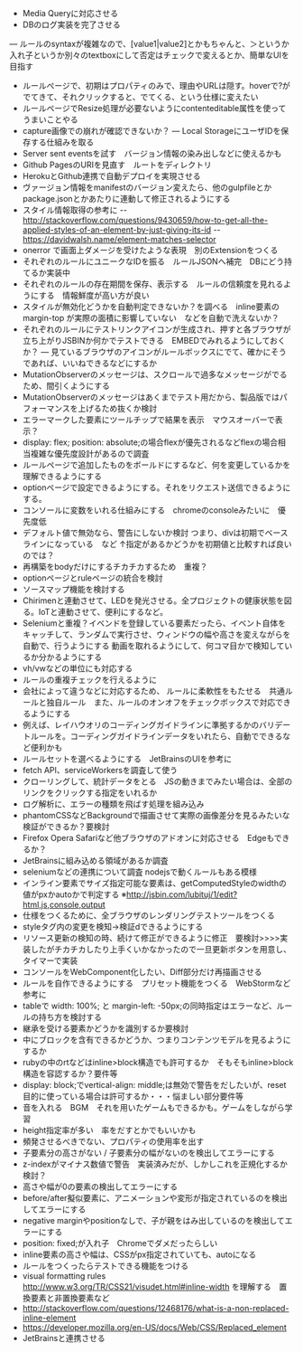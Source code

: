 - Media Queryに対応させる
- DBのログ実装を完了させる

― ルールのsyntaxが複雑なので、[value1|value2]とかもちゃんと、＞というか入れ子というか別々のtextboxにして否定はチェックで変えるとか、簡単なUIを目指す
- ルールぺージで、初期はプロパティのみで、理由やURLは隠す。hoverで?がでてきて、それクリックすると、でてくる、という仕様に変えたい
- ルールページでResize処理が必要ないようにcontenteditable属性を使ってうまいことやる
- capture画像での崩れが確認できないか？
― Local StorageにユーザIDを保存する仕組みを取る
- Server sent eventsを試す　バージョン情報の染み出しなどに使えるかも
- Github PagesのURIを見直す　ルートをディレクトリ
- HerokuとGithub連携で自動デプロイを実現させる
- ヴァージョン情報をmanifestのバージョン変えたら、他のgulpfileとかpackage.jsonとかあたりに連動して修正されるようにする
- スタイル情報取得の参考に
-- http://stackoverflow.com/questions/9430659/how-to-get-all-the-applied-styles-of-an-element-by-just-giving-its-id
-- https://davidwalsh.name/element-matches-selector
- onerror で画面上ダメージを受けたような表現　別のExtensionをつくる
- それぞれのルールにユニークなIDを振る　ルールJSONへ補完　DBにどう持てるか実装中
- それぞれのルールの存在期間を保存、表示する　ルールの信頼度を見れるようにする　情報鮮度が高い方が良い
- スタイルが無効化どうかを自動判定できないか？を調べる　inline要素のmargin-top が実際の面積に影響していない　などを自動で洗えないか？
- それぞれのルールにテストリンクアイコンが生成され、押すと各ブラウザが立ち上がりJSBINか何かでテストできる　EMBEDでみれるようにしておくか？
― 見ているブラウザのアイコンがルールボックスにでて、確かにそうであれば、いいねできるなどにするか
- MutationObserverのメッセージは、スクロールで過多なメッセージがでるため、間引くようにする
- MutationObserverのメッセージはあくまでテスト用だから、製品版ではパフォーマンスを上げるため抜くか検討
- エラーマークした要素にツールチップで結果を表示　マウスオーバーで表示？
- display: flex; position: absolute;の場合flexが優先されるなどflexの場合相当複雑な優先度設計があるので調査
- ルールページで追加したものをボールドにするなど、何を変更しているかを理解できるようにする
- optionページで設定できるようにする。それをリクエスト送信できるようにする。
- コンソールに変数をいれる仕組みにする　chromeのconsoleみたいに　優先度低
- デフォルト値で無効なら、警告にしないか検討 つまり、divは初期でベースラインになっている　など
  ↑指定があるかどうかを初期値と比較すれば良いのでは？
- 再構築をbodyだけにするチカチカするため　重複？
- optionページとruleページの統合を検討
- ソースマップ機能を検討する
- Chirimenと連動させて、LEDを発光させる。全プロジェクトの健康状態を図る。IoTと連動させて、便利にするなど。
- Seleniumと重複？イベンドを登録している要素だったら、イベント自体をキャッチして、ランダムで実行させ、ウィンドウの幅や高さを変えながらを自動で、行うようにする
  動画を取れるようにして、何コマ目かで検知しているか分かるようにする
- vh/vwなどの単位にも対応する
- ルールの重複チェックを行えるように
- 会社によって違うなどに対応するため、
  ルールに柔軟性をもたせる　共通ルールと独自ルール　また、ルールのオンオフをチェックボックスで対応できるようにする
- 例えば、レイハウオリのコーディングガイドラインに準拠するかのバリデートルールを。コーディングガイドラインデータをいれたら、自動でできるなど便利かも
- ルールセットを選べるようにする　JetBrainsのUIを参考に
- fetch API、serviceWorkersを調査して使う
- クローリングして、統計データをとる　JSの動きまでみたい場合は、全部のリンクをクリックする指定をいれるか
- ログ解析に、エラーの種類を飛ばす処理を組み込み
- phantomCSSなどBackgroundで描画させて実際の画像差分を見るみたいな検証ができるか？要検討
- Firefox Opera Safariなど他ブラウザのアドオンに対応させる　Edgeもできるか？
- JetBrainsに組み込める領域があるか調査
- seleniumなどの連携について調査 nodejsで動くルールもある模様
- インライン要素でサイズ指定可能な要素は、getComputedStyleのwidthの値がpxかautoかで判定する
  ※http://jsbin.com/lubituj/1/edit?html,js,console,output
- 仕様をつくるために、全ブラウザのレンダリングテストツールをつくる
- styleタグ内の変更を検知→検証dできるようにする
- リソース更新の検知の時、続けて修正ができるように修正　要検討>>>>実装したがチカチカしたり上手くいかなかったので一旦更新ボタンを用意し、タイマーで実装
- コンソールをWebComponent化したい、Diff部分だけ再描画させる
- ルールを自作できるようにする　プリセット機能をつくる　WebStormなど参考に
- tableで width: 100%; と margin-left: -50px;の同時指定はエラーなど、ルールの持ち方を検討する
- 継承を受ける要素かどうかを識別するか要検討
- 中にブロックを含有できるかどうか、つまりコンテンツモデルを見るようにするか
- rubyの中のrtなどはinline>block構造でも許可するか　そもそもinline>block構造を容認するか？要件等
- display: block;でvertical-align: middle;は無効で警告をだしたいが、reset目的に使っている場合は許可するか・・・悩ましい部分要件等
- 音を入れる　BGM　それを用いたゲームもできるかも。ゲームをしながら学習
- height指定率が多い　率をだすとかでもいいかも
- 頻発させるべきでない、プロパティの使用率を出す
- 子要素分の高さがない / 子要素分の幅がないのを検出してエラーにする
- z-indexがマイナス数値で警告　実装済みだが、しかしこれを正規化するか検討？
- 高さや幅が0の要素の検出してエラーにする
- before/after擬似要素に、アニメーションや変形が指定されているのを検出してエラーにする
- negative marginやpositionなしで、子が親をはみ出しているのを検出してエラーにする
- position: fixed;が入れ子　Chromeでダメだったらしい
- inline要素の高さや幅は、CSSがpx指定されていても、autoになる
- ルールをつくったらテストできる機能をつける
- visual formatting rules http://www.w3.org/TR/CSS21/visudet.html#inline-width を理解する　置換要素と非置換要素など
- http://stackoverflow.com/questions/12468176/what-is-a-non-replaced-inline-element
- https://developer.mozilla.org/en-US/docs/Web/CSS/Replaced_element
- JetBrainsと連携させる
